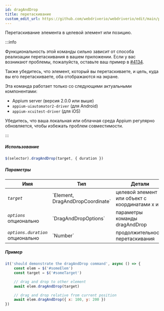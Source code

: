 ```yaml
---
id: dragAndDrop
title: перетаскивание
custom_edit_url: https://github.com/webdriverio/webdriverio/edit/main/packages/webdriverio/src/commands/mobile/dragAndDrop.ts
---
```


Перетаскивание элемента в целевой элемент или позицию.

:::info

Функциональность этой команды сильно зависит от способа реализации перетаскивания в вашем приложении. Если у вас возникают проблемы, пожалуйста, оставьте ваш пример в [#4134](https://github.com/webdriverio/webdriverio/issues/4134).

Также убедитесь, что элемент, который вы перетаскиваете, и цель, куда вы его перетаскиваете, оба отображаются на экране.

Эта команда работает только со следующими актуальными компонентами:
 - Appium server (версия 2.0.0 или выше)
 - `appium-uiautomator2-driver` (для Android)
 - `appium-xcuitest-driver` (для iOS)

Убедитесь, что ваша локальная или облачная среда Appium регулярно обновляется, чтобы избежать проблем совместимости.

:::

##### Использование

```js
$(selector).dragAndDrop(target, { duration })
```

##### Параметры

<table>
  <thead>
    <tr>
      <th>Имя</th><th>Тип</th><th>Детали</th>
    </tr>
  </thead>
  <tbody>
    <tr>
      <td><code><var>target</var></code></td>
      <td>`Element, DragAndDropCoordinate`</td>
      <td>целевой элемент или объект с координатами x и y</td>
    </tr>
    <tr>
      <td><code><var>options</var></code><br /><span className="label labelWarning">опционально</span></td>
      <td>`DragAndDropOptions`</td>
      <td>параметры команды dragAndDrop</td>
    </tr>
    <tr>
      <td><code><var>options.duration</var></code><br /><span className="label labelWarning">опционально</span></td>
      <td>`Number`</td>
      <td>продолжительность перетаскивания</td>
    </tr>
  </tbody>
</table>

##### Пример

```js title="example.test.js"
it('should demonstrate the dragAndDrop command', async () => {
    const elem = $('#someElem')
    const target = $('#someTarget')

    // drag and drop to other element
    await elem.dragAndDrop(target)

    // drag and drop relative from current position
    await elem.dragAndDrop({ x: 100, y: 200 })
})
```